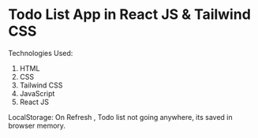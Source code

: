 ﻿# Todo List App in React JS & Tailwind CSS

 Technologies Used: 
 1) HTML
 2) CSS
 3) Tailwind CSS
 4) JavaScript
 5) React JS

LocalStorage: On Refresh , Todo list not going anywhere, its saved in browser memory. 
